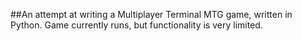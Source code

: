 ##An attempt at writing a Multiplayer Terminal MTG game, written in Python.
Game currently runs, but functionality is very limited.
